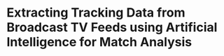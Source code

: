 # Extracting Tracking Data from Broadcast TV Feeds using Artificial Intelligence for Match Analysis
 
